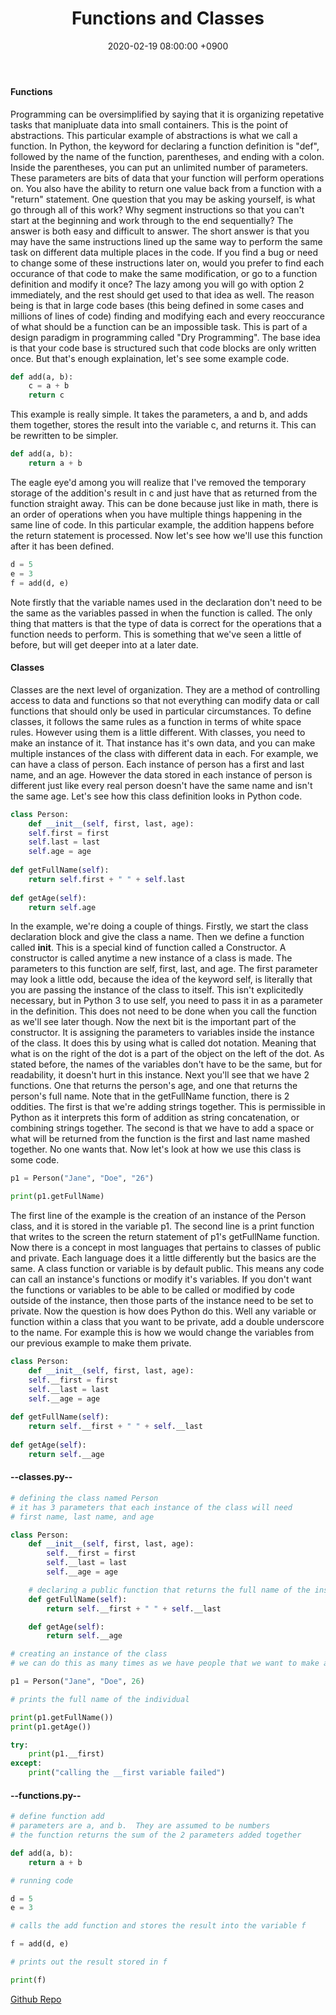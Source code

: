 ﻿---
title: Functions and Classes
date: 2020-02-19 08:00:00 +0900
categories: [ python ]
tags: [  ]
---

#### Functions

Programming can be oversimplified by saying that it is organizing repetative tasks that manipluate data into small containers.  This is the point of abstractions.  This particular example of abstractions is what we call a function.  In Python, the keyword for declaring a function definition is "def", followed by the name of the function, parentheses, and ending with a colon.  Inside the parentheses, you can put an unlimited number of parameters.  These parameters are bits of data that your function will perform operations on.  You also have the ability to return one value back from a function with a "return" statement.  One question that you may be asking yourself, is what go through all of this work?  Why segment instructions so that you can\'t start at the beginning and work through to the end sequentially?  The answer is both easy and difficult to answer.  The short answer is that you may have the same instructions lined up the same way to perform the same task on different data multiple places in the code.  If you find a bug or need to change some of these instructions later on, would you prefer to find each occurance of that code to make the same modification, or go to a function definition and modify it once?  The lazy among you will go with option 2 immediately, and the rest should get used to that idea as well.  The reason being is that in large code bases (this being defined in some cases and millions of lines of code) finding and modifying each and every reoccurance of what should be a function can be an impossible task.  This is part of a design paradigm in programming called "Dry Programming".  The base idea is that your code base is structured such that code blocks are only written once.  But that\'s enough explaination, let\'s see some example code.

```python
def add(a, b):
	c = a + b
	return c
```

This example is really simple.  It takes the parameters, a and b, and adds them together, stores the result into the variable c, and returns it.  This can be rewritten to be simpler.

```python
def add(a, b):
	return a + b
```

The eagle eye\'d among you will realize that I\'ve removed the temporary storage of the addition\'s result in c and just have that as returned from the function straight away.  This can be done because just like in math, there is an order of operations when you have multiple things happening in the same line of code.  In this particular example, the addition happens before the return statement is processed.  Now let\'s see how we\'ll use this function after it has been defined.

```python
d = 5
e = 3
f = add(d, e)
```

Note firstly that the variable names used in the declaration don\'t need to be the same as the variables passed in when the function is called.  The only thing that matters is that the type of data is correct for the operations that a function needs to perform.  This is something that we\'ve seen a little of before, but will get deeper into at a later date.

#### Classes

Classes are the next level of organization.  They are a method of controlling access to data and functions so that not everything can modify data or call functions that should only be used in particular circumstances.  To define classes, it follows the same rules as a function in terms of white space rules.  However using them is a little different.  With classes, you need to make an instance of it.  That instance has it\'s own data, and you can make multiple instances of the class with different data in each.  For example, we can have a class of person.  Each instance of person has a first and last name, and an age.  However the data stored in each instance of person is different just like every real person doesn\'t have the same name and isn\'t the same age.  Let\'s see how this class definition looks in Python code.

```python
class Person:
	def __init__(self, first, last, age):
	self.first = first
	self.last = last
	self.age = age
	
def getFullName(self):
	return self.first + " " + self.last
	
def getAge(self):
	return self.age
```

In the example, we\'re doing a couple of things.  Firstly, we start the class declaration block and give the class a name.  Then we define a function called __init__.  This is a special kind of function called a Constructor.  A constructor is called anytime a new instance of a class is made.  The parameters to this function are self, first, last, and age.  The first parameter may look a little odd, because the idea of the keyword self, is literally that you are passing the instance of the class to itself.  This isn\'t explicitedly necessary, but in Python 3 to use self, you need to pass it in as a parameter in the definition.  This does not need to be done when you call the function as we\'ll see later though.  Now the next bit is the important part of the constructor.  It is assigning the parameters to variables inside the instance of the class.  It does this by using what is called dot notation.  Meaning that what is on the right of the dot is a part of the object on the left of the dot.  As stated before, the names of the variables don\'t have to be the same, but for readability, it doesn\'t hurt in this instance.  Next you\'ll see that we have 2 functions.  One that returns the person\'s age, and one that returns the person\'s full name.  Note that in the getFullName function, there is 2 oddities.  The first is that we\'re adding strings together.  This is permissible in Python as it interprets this form of addition as string concatenation, or combining strings together.  The second is that we have to add a space or what will be returned from the function is the first and last name mashed together.  No one wants that.  Now let\'s look at how we use this class is some code.

```python
p1 = Person("Jane", "Doe", "26")

print(p1.getFullName)
```

The first line of the example is the creation of an instance of the Person class, and it is stored in the variable p1.  The second line is a print function that writes to the screen the return statement of p1\'s getFullName function.  Now there is a concept in most languages that pertains to classes of public and private.  Each language does it a little differently but the basics are the same.  A class function or variable is by default public.  This means any code can call an instance\'s functions or modify it\'s variables.  If you don\'t want the functions or variables to be able to be called or modified by code outside of the instance, then those parts of the instance need to be set to private.  Now the question is how does Python do this.  Well any variable or function within a class that you want to be private, add a double underscore to the name.  For example this is how we would change the variables from our previous example to make them private.

```python
class Person:
	def __init__(self, first, last, age):
	self.__first = first
	self.__last = last
	self.__age = age
	
def getFullName(self):
	return self.__first + " " + self.__last
	
def getAge(self):
	return self.__age
```
	
#### --classes.py--

```python
# defining the class named Person
# it has 3 parameters that each instance of the class will need
# first name, last name, and age

class Person:
    def __init__(self, first, last, age):
        self.__first = first
        self.__last = last
        self.__age = age

    # declaring a public function that returns the full name of the instance of the class
    def getFullName(self):
        return self.__first + " " + self.__last

    def getAge(self):
        return self.__age

# creating an instance of the class
# we can do this as many times as we have people that we want to make a class instance for

p1 = Person("Jane", "Doe", 26)

# prints the full name of the individual

print(p1.getFullName())
print(p1.getAge())

try:
    print(p1.__first)
except:
    print("calling the __first variable failed")
```

#### --functions.py--

```python
# define function add
# parameters are a, and b.  They are assumed to be numbers
# the function returns the sum of the 2 parameters added together

def add(a, b):
    return a + b

# running code

d = 5
e = 3

# calls the add function and stores the result into the variable f

f = add(d, e)

# prints out the result stored in f

print(f)
```

[Github Repo](https://github.com/besmith43/Py_FunctionsAndClasses)


